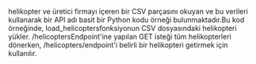 helikopter ve üretici firmayı içeren bir CSV parçasını okuyan ve bu verileri kullanarak bir API adı basit bir Python kodu örneği bulunmaktadır.Bu kod örneğinde, load_helicoptersfonksiyonun CSV dosyasındaki helikopteri yükler. /helicoptersEndpoint'ine yapılan GET isteği tüm helikopterleri dönerken, /helicopters/<id>endpoint'i belirli bir helikopteri getirmek için kullanılır.
